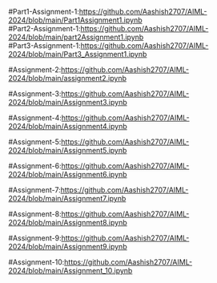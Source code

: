 #Part1-Assignment-1:https://github.com/Aashish2707/AIML-2024/blob/main/Part1Assignment1.ipynb   
#Part2-Assignment-1:https://github.com/Aashish2707/AIML-2024/blob/main/part2Assignment1.ipynb   
#Part3-Assignment-1:https://github.com/Aashish2707/AIML-2024/blob/main/Part3_Assignment1.ipynb

#Assignment-2:https://github.com/Aashish2707/AIML-2024/blob/main/assignment2.ipynb

#Assignment-3:https://github.com/Aashish2707/AIML-2024/blob/main/Assignment3.ipynb

#Assignment-4:https://github.com/Aashish2707/AIML-2024/blob/main/Assignment4.ipynb

#Assignment-5:https://github.com/Aashish2707/AIML-2024/blob/main/Assignment5.ipynb

#Assignment-6:https://github.com/Aashish2707/AIML-2024/blob/main/Assignment6.ipynb

#Assignment-7:https://github.com/Aashish2707/AIML-2024/blob/main/Assignment7.ipynb

#Assignment-8:https://github.com/Aashish2707/AIML-2024/blob/main/Assignment8.ipynb

#Assignment-9:https://github.com/Aashish2707/AIML-2024/blob/main/Assignment9.ipynb

#Assignment-10:https://github.com/Aashish2707/AIML-2024/blob/main/Assignment_10.ipynb
